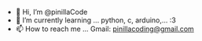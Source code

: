 - 👋 Hi, I’m @pinillaCode
- 🌱 I’m currently learning ... python, c, arduino,... :3
- 📫 How to reach me ... Gmail: pinillacoding@gmail.com

<!---
pinillaCode/pinillaCode is a ✨ special ✨ repository because its `README.md` (this file) appears on your GitHub profile.
You can click the Preview link to take a look at your changes.
--->

